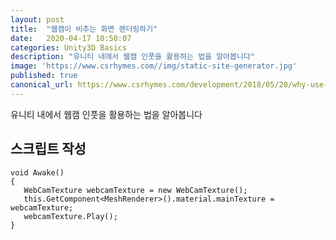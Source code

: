 ```yaml
---
layout: post
title:  "웹캠이 비추는 화면 렌더링하기"
date:   2020-04-17 10:50:07
categories: Unity3D Basics
description: "유니티 내에서 웹캠 인풋을 활용하는 법을 알아봅니다"
image: 'https://www.csrhymes.com//img/static-site-generator.jpg'
published: true
canonical_url: https://www.csrhymes.com/development/2018/05/28/why-use-a-static-site-generator.html
---
```


유니티 내에서 웹캠 인풋을 활용하는 법을 알아봅니다

## 스크립트 작성
```
void Awake()
{
   WebCamTexture webcamTexture = new WebCamTexture();
   this.GetComponent<MeshRenderer>().material.mainTexture = webcamTexture;
   webcamTexture.Play();
}
```
